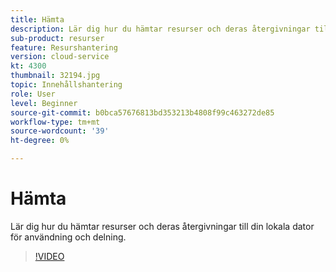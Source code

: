 ```yaml
---
title: Hämta
description: Lär dig hur du hämtar resurser och deras återgivningar till din lokala dator för användning och delning.
sub-product: resurser
feature: Resurshantering
version: cloud-service
kt: 4300
thumbnail: 32194.jpg
topic: Innehållshantering
role: User
level: Beginner
source-git-commit: b0bca57676813bd353213b4808f99c463272de85
workflow-type: tm+mt
source-wordcount: '39'
ht-degree: 0%

---
```



# Hämta

Lär dig hur du hämtar resurser och deras återgivningar till din lokala dator för användning och delning.

>[!VIDEO](https://video.tv.adobe.com/v/35090/?quality=12&learn=on&hidetitle=true)
